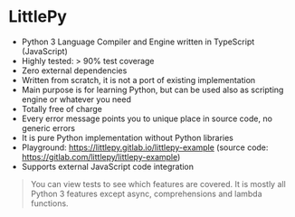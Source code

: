 # LittlePy 

* Python 3 Language Compiler and Engine written in TypeScript (JavaScript)
* Highly tested: \> 90% test coverage
* Zero external dependencies
* Written from scratch, it is not a port of existing implementation
* Main purpose is for learning Python, but can be used also as scripting engine or whatever you need
* Totally free of charge
* Every error message points you to unique place in source code, no generic errors
* It is pure Python implementation without Python libraries
* Playground: https://littlepy.gitlab.io/littlepy-example (source code: https://gitlab.com/littlepy/littlepy-example)
* Supports external JavaScript code integration

> You can view tests to see which features are covered. It is mostly all Python 3 features except async, comprehensions and lambda functions.
